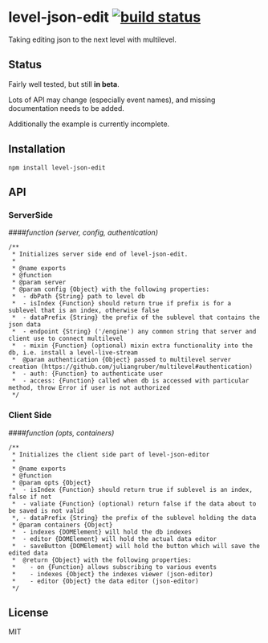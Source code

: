 # level-json-edit [![build status](https://secure.travis-ci.org/thlorenz/level-json-edit.png)](http://travis-ci.org/thlorenz/level-json-edit)

Taking editing json to the next level with multilevel.

## Status

Fairly well tested, but still **in beta**.

Lots of API may change (especially event names), and missing documentation needs to be added.

Additionally the example is currently incomplete.

## Installation

    npm install level-json-edit

## API

### ServerSide

####*function (server, config, authentication)*

```
/**
 * Initializes server side end of level-json-edit.
 *
 * @name exports
 * @function
 * @param server
 * @param config {Object} with the following properties:
 *  - dbPath {String} path to level db
 *  - isIndex {Function} should return true if prefix is for a sublevel that is an index, otherwise false
 *  - dataPrefix {String} the prefix of the sublevel that contains the json data
 *  - endpoint {String} ('/engine') any common string that server and client use to connect multilevel
 *  - mixin {Function} (optional) mixin extra functionality into the db, i.e. install a level-live-stream
 *  @param authentication {Object} passed to multilevel server creation (https://github.com/juliangruber/multilevel#authentication)
 *  - auth: {Function} to authenticate user
 *  - access: {Function} called when db is accessed with particular method, throw Error if user is not authorized
 */
```

### Client Side

####*function (opts, containers)*

```
/**
 * Initializes the client side part of level-json-editor
 * 
 * @name exports
 * @function
 * @param opts {Object}
 *  - isIndex {Function} should return true if sublevel is an index, false if not
 *  - valiate {Function} (optional) return false if the data about to be saved is not valid
 *, - dataPrefix {String} the prefix of the sublevel holding the data
 * @param containers {Object}
 *  - indexes {DOMElement} will hold the db indexes
 *  - editor {DOMElement} will hold the actual data editor
 *  - saveButton {DOMElement} will hold the button which will save the edited data
 *  @return {Object} with the following properties:
 *    - on {Function} allows subscribing to various events
 *    - indexes {Object} the indexes viewer (json-editor)
 *    - editor {Object} the data editor (json-editor)
 */
```

## License

MIT
